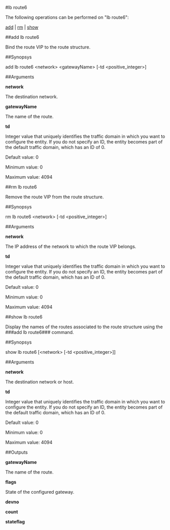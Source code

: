 #lb route6

The following operations can be performed on "lb route6":


[add](#add-lb-route6) | [rm](#rm-lb-route6) | [show](#show-lb-route6)

##add lb route6

Bind the route VIP to the route structure.


##Synopsys

add lb route6 &lt;network> &lt;gatewayName> [-td &lt;positive_integer>]


##Arguments

<b>network</b>
The destination network.

<b>gatewayName</b>
The name of the route.

<b>td</b>
Integer value that uniquely identifies the traffic domain in which you want to configure the entity. If you do not specify an ID, the entity becomes part of the default traffic domain, which has an ID of 0.
Default value: 0
Minimum value: 0
Maximum value: 4094



##rm lb route6

Remove the route VIP from the route structure.


##Synopsys

rm lb route6 &lt;network> [-td &lt;positive_integer>]


##Arguments

<b>network</b>
The IP address of the network to which the route VIP belongs.

<b>td</b>
Integer value that uniquely identifies the traffic domain in which you want to configure the entity. If you do not specify an ID, the entity becomes part of the default traffic domain, which has an ID of 0.
Default value: 0
Minimum value: 0
Maximum value: 4094



##show lb route6

Display the names of the routes associated to the route structure using the ###add lb route6### command.


##Synopsys

show lb route6 [&lt;network>  [-td &lt;positive_integer>]]


##Arguments

<b>network</b>
The destination network or host.

<b>td</b>
Integer value that uniquely identifies the traffic domain in which you want to configure the entity. If you do not specify an ID, the entity becomes part of the default traffic domain, which has an ID of 0.
Default value: 0
Minimum value: 0
Maximum value: 4094



##Outputs

<b>gatewayName</b>
The name of the route.

<b>flags</b>
State of the configured gateway.

<b>devno</b>

<b>count</b>

<b>stateflag</b>



